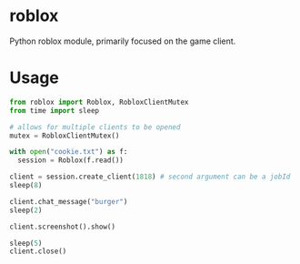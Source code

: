 # roblox
Python roblox module, primarily focused on the game client.

# Usage
```python
from roblox import Roblox, RobloxClientMutex
from time import sleep

# allows for multiple clients to be opened
mutex = RobloxClientMutex()

with open("cookie.txt") as f:
  session = Roblox(f.read())

client = session.create_client(1818) # second argument can be a jobId
sleep(8)

client.chat_message("burger")
sleep(2)

client.screenshot().show()

sleep(5)
client.close()
```
